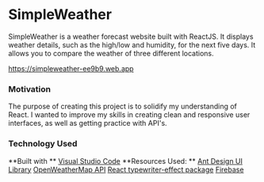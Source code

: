 # SimpleWeather

SimpleWeather is a weather forecast website built with ReactJS. It displays weather details, such as the high/low and humidity, for the next five days. It allows you to compare the weather of three different locations.

https://simpleweather-ee9b9.web.app

### Motivation

The purpose of creating this project is to solidify my understanding of React. I wanted to improve my skills in creating clean and responsive user interfaces, as well as getting practice with API's.

### Technology Used

**Built with ** [Visual Studio Code](https://code.visualstudio.com/)
**Resources Used: **
[Ant Design UI Library](https://ant.design/)
[OpenWeatherMap API](https://openweathermap.org/api)
[React typewriter-effect package](https://www.npmjs.com/package/typewriter-effect)
[Firebase](https://firebase.google.com/)
